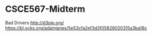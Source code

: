 # CSCE567-Midterm
Bad Drivers
http://d3pie.org/
https://bl.ocks.org/adamjanes/5e53cfa2ef3d3f05828020315a3ba18c
